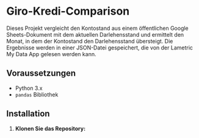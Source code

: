 # Giro-Kredi-Comparison

Dieses Projekt vergleicht den Kontostand aus einem öffentlichen Google Sheets-Dokument mit dem aktuellen Darlehensstand und ermittelt den Monat, in dem der Kontostand den Darlehensstand übersteigt. Die Ergebnisse werden in einer JSON-Datei gespeichert, die von der Lametric My Data App gelesen werden kann.

## Voraussetzungen

- Python 3.x
- `pandas` Bibliothek

## Installation

1. **Klonen Sie das Repository:**
